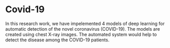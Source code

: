 # Covid-19
In this research work, we have impelemented 4 models of deep learning for automatic detection of the novel coronavirus (COVID-19). The models are created using chest X-ray images. The automated system would help to detect the disease among the COVID-19 patients.

